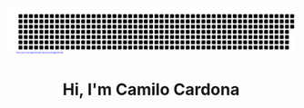 ![gitartwork](gitartwork.svg)
<div id="header" align="center">
  <h1>Hi, I'm Camilo Cardona</h1>
  <h3></h3>
</div>
